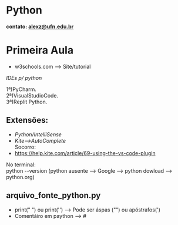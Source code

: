 # Python
 **contato: alexz@ufn.edu.br**
# **Primeira Aula**

- w3schools.com --> Site/tutorial

*IDEs p/ python*

1ª)PyCharm.  
2ª)VisualStudioCode.  
3ª)Replit Python.  

## Extensões:
- *Python/IntelliSense*  
- *Kite-->AutoComplete*   
Socorro:  
- https://help.kite.com/article/69-using-the-vs-code-plugin  

No terminal:  
python --version
(python ausente --> Google --> python dowload --> python.org)  
## **arquivo_fonte_python.py**  
- print(" ") ou print('') --> Pode ser áspas ("") ou apóstrafos(')  
- Comentáiro em paython --> #